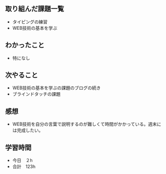 ## 取り組んだ課題一覧
- タイピングの練習
- WEB技術の基本を学ぶ
## わかったこと
- 特になし
## 次やること
-  WEB技術の基本を学ぶの課題のブログの続き
-  ブラインドタッチの課題
## 感想
-  WEB技術を自分の言葉で説明するのが難しくて時間がかかっている。週末には完成したい。
## 学習時間
- 今日　２h
- 合計　123h
